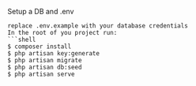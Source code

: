 Setup a DB and .env
```shell
replace .env.example with your database credentials
In the root of you project run:
```shell
$ composer install
$ php artisan key:generate
$ php artisan migrate
$ php artisan db:seed
$ php artisan serve
